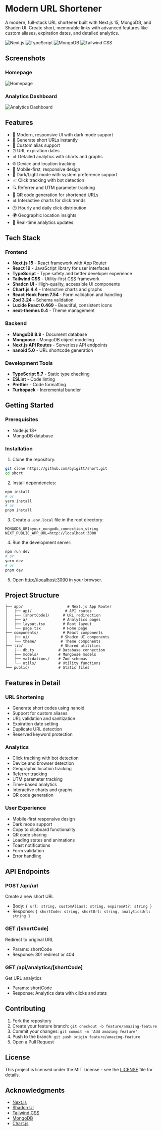 # Modern URL Shortener

A modern, full-stack URL shortener built with Next.js 15, MongoDB, and Shadcn UI. Create short, memorable links with advanced features like custom aliases, expiration dates, and detailed analytics.

![Next.js](https://img.shields.io/badge/Next.js-15.1-black)
![TypeScript](https://img.shields.io/badge/TypeScript-5.7-blue)
![MongoDB](https://img.shields.io/badge/MongoDB-8.9-green)
![Tailwind CSS](https://img.shields.io/badge/Tailwind-3.4-38B2AC)

## Screenshots

### Homepage
![Homepage](short.png)

### Analytics Dashboard
![Analytics Dashboard](analytics.png)

## Features

- 🚀 Modern, responsive UI with dark mode support
- 🔗 Generate short URLs instantly
- 🎯 Custom alias support
- ⏰ URL expiration dates
- 📊 Detailed analytics with charts and graphs
- 🌐 Device and location tracking
- 📱 Mobile-first, responsive design
- 🌙 Dark/Light mode with system preference support
- 📈 Click tracking with bot detection
- 🔍 Referrer and UTM parameter tracking
- 📱 QR code generation for shortened URLs
- 📊 Interactive charts for click trends
- 🕒 Hourly and daily click distribution
- 🌍 Geographic location insights
- 🔄 Real-time analytics updates

## Tech Stack

### Frontend
- **Next.js 15** - React framework with App Router
- **React 19** - JavaScript library for user interfaces
- **TypeScript** - Type safety and better developer experience
- **Tailwind CSS** - Utility-first CSS framework
- **Shadcn UI** - High-quality, accessible UI components
- **Chart.js 4.4** - Interactive charts and graphs
- **React Hook Form 7.54** - Form validation and handling
- **Zod 3.24** - Schema validation
- **Lucide React 0.469** - Beautiful, consistent icons
- **next-themes 0.4** - Theme management

### Backend
- **MongoDB 8.9** - Document database
- **Mongoose** - MongoDB object modeling
- **Next.js API Routes** - Serverless API endpoints
- **nanoid 5.0** - URL shortcode generation

### Development Tools
- **TypeScript 5.7** - Static type checking
- **ESLint** - Code linting
- **Prettier** - Code formatting
- **Turbopack** - Incremental bundler

## Getting Started

### Prerequisites
- Node.js 18+ 
- MongoDB database

### Installation

1. Clone the repository:
```bash
git clone https://github.com/byigitt/short.git
cd short
```

2. Install dependencies:
```bash
npm install
# or
yarn install
# or
pnpm install
```

3. Create a `.env.local` file in the root directory:
```env
MONGODB_URI=your_mongodb_connection_string
NEXT_PUBLIC_APP_URL=http://localhost:3000
```

4. Run the development server:
```bash
npm run dev
# or
yarn dev
# or
pnpm dev
```

5. Open [http://localhost:3000](http://localhost:3000) in your browser.

## Project Structure

```
├── app/                    # Next.js App Router
│   ├── api/               # API routes
│   ├── [shortCode]/      # URL redirection
│   ├── a/                # Analytics pages
│   ├── layout.tsx        # Root layout
│   └── page.tsx          # Home page
├── components/           # React components
│   ├── ui/              # Shadcn UI components
│   └── theme/           # Theme components
├── lib/                 # Shared utilities
│   ├── db.ts           # Database connection
│   ├── models/         # Mongoose models
│   ├── validations/    # Zod schemas
│   └── utils/          # Utility functions
└── public/             # Static files
```

## Features in Detail

### URL Shortening
- Generate short codes using nanoid
- Support for custom aliases
- URL validation and sanitization
- Expiration date setting
- Duplicate URL detection
- Reserved keyword protection

### Analytics
- Click tracking with bot detection
- Device and browser detection
- Geographic location tracking
- Referrer tracking
- UTM parameter tracking
- Time-based analytics
- Interactive charts and graphs
- QR code generation

### User Experience
- Mobile-first responsive design
- Dark mode support
- Copy to clipboard functionality
- QR code sharing
- Loading states and animations
- Toast notifications
- Form validation
- Error handling

## API Endpoints

### POST /api/url
Create a new short URL
- Body: `{ url: string, customAlias?: string, expiresAt?: string }`
- Response: `{ shortCode: string, shortUrl: string, analyticsUrl: string }`

### GET /[shortCode]
Redirect to original URL
- Params: shortCode
- Response: 301 redirect or 404

### GET /api/analytics/[shortCode]
Get URL analytics
- Params: shortCode
- Response: Analytics data with clicks and stats

## Contributing

1. Fork the repository
2. Create your feature branch: `git checkout -b feature/amazing-feature`
3. Commit your changes: `git commit -m 'Add amazing feature'`
4. Push to the branch: `git push origin feature/amazing-feature`
5. Open a Pull Request

## License

This project is licensed under the MIT License - see the [LICENSE](LICENSE) file for details.

## Acknowledgments

- [Next.js](https://nextjs.org/)
- [Shadcn UI](https://ui.shadcn.com/)
- [Tailwind CSS](https://tailwindcss.com/)
- [MongoDB](https://www.mongodb.com/)
- [Chart.js](https://www.chartjs.org/)
